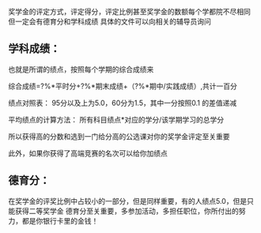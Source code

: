 奖学金的评定方式，评定得分，评定比例甚至奖学金的数额每个学都院不尽相同
但一定会有德育分和学科成绩
具体的文件可以向相关的辅导员询问

## 学科成绩：

也就是所谓的绩点，按照每个学期的综合成绩来

综合成绩=?%*平时分+?%*期末成绩+（?%*期中/实践成绩）,共计一百分

绩点对照表：
95分以及上为5.0，60分为1.5，其中一分按照0.1 的差值递减

平均绩点的计算方法：
所有科目绩点*对应的学分/该学期学习的总学分

所以获得高的分数和选到一门给分高的公选课对你的奖学金评定至关重要

此外，如果你获得了高端竞赛的名次可以给你加绩点

## 德育分：

在奖学金的评奖比例中占较小的一部分，但是同样重要，有的人绩点5.0，但是只能获得二等奖学金
德育分至关重要，多参加活动，多担任职位，你所付出的努力，都是你银行卡里的金钱！


